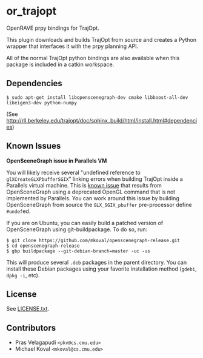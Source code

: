 # or_trajopt #

OpenRAVE prpy bindings for TrajOpt.

This plugin downloads and builds TrajOpt from source and creates a
Python wrapper that interfaces it with the prpy planning API.

All of the normal TrajOpt python bindings are also available when this
package is included in a catkin workspace.

## Dependencies ##
```
$ sudo apt-get install libopenscenegraph-dev cmake libboost-all-dev libeigen3-dev python-numpy
```
(See http://rll.berkeley.edu/trajopt/doc/sphinx_build/html/install.html#dependencies)

## Known Issues ##

**OpenSceneGraph issue in Parallels VM**

You will likely receive several "undefined reference to
`glXCreateGLXPbufferSGIX`" linking errors when building TrajOpt inside a
Parallels virtual machine. This is [known issue](https://forum.parallels.com/threads/glxcreateglxpbuffersgix-missing-from-parallels-tools-libgl-so.257728/)
that results from OpenSceneGraph using a deprecated OpenGL command that is not
implemented by Parallels. You can work around this issue by building
OpenSceneGraph from source  the `GLX_SGIX_pbuffer` pre-processor define
`#undef`ed.

If you are on Ubuntu, you can easily build a patched version of OpenSceneGraph
using git-buildpackage. To do so, run:

    $ git clone https://github.com/mkoval/openscenegraph-release.git
    $ cd openscenegraph-release
    $ gbp buildpackage --git-debian-branch=master -uc -us

This will produce several `.deb` packages in the parent directory. You can
install these Debian packages using your favorite installation method (`gdebi`,
`dpkg -i`, etc).

## License ##
See [LICENSE.txt](LICENSE.txt).

## Contributors ##
* Pras Velagapudi `<pkv@cs.cmu.edu>`
* Michael Koval `<mkoval@cs.cmu.edu>`
